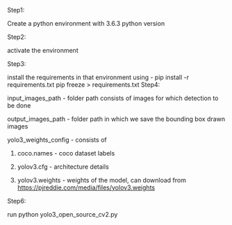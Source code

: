 Step1:

Create a python environment with 3.6.3 python version

Step2:

activate the environment

Step3:

install the requirements in that environment using - pip install -r requirements.txt
pip freeze > requirements.txt
Step4:

input_images_path - folder path consists of images for which detection to be done

output_images_path - folder path in which we save the bounding box drawn images

yolo3_weights_config - consists of 

1. coco.names - coco dataset labels

2. yolov3.cfg - architecture details

3. yolov3.weights - weights of the model, can download from https://pjreddie.com/media/files/yolov3.weights

Step6:

run python yolo3_open_source_cv2.py



